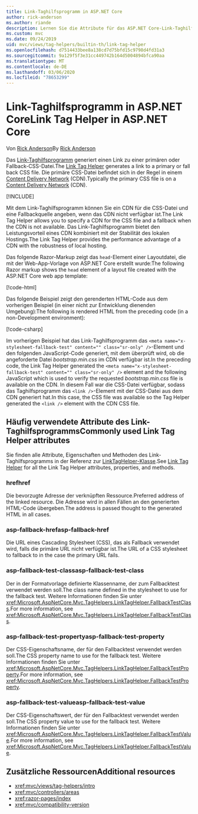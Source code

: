```yaml
---
title: Link-Taghilfsprogramm in ASP.NET Core
author: rick-anderson
ms.author: riande
description: Lernen Sie die Attribute für das ASP.NET Core-Link-Taghilfsprogramm kennen, und erfahren Sie, welche Rolle jedes Attribut bei der Erweiterung des Verhaltens des HTML-Linktags spielt.
ms.custom: mvc
ms.date: 09/24/2019
uid: mvc/views/tag-helpers/builtin-th/link-tag-helper
ms.openlocfilehash: d7514433bee8a138cd7d75bfd15c9798d4fd31a3
ms.sourcegitcommit: 9a129f5f3e31cc449742b164d5004894bfca90aa
ms.translationtype: MT
ms.contentlocale: de-DE
ms.lasthandoff: 03/06/2020
ms.locfileid: "78653299"
---
```

# <a name="link-tag-helper-in-aspnet-core"></a><span data-ttu-id="802a8-103">Link-Taghilfsprogramm in ASP.NET Core</span><span class="sxs-lookup"><span data-stu-id="802a8-103">Link Tag Helper in ASP.NET Core</span></span>

<span data-ttu-id="802a8-104">Von [Rick Anderson](https://twitter.com/RickAndMSFT)</span><span class="sxs-lookup"><span data-stu-id="802a8-104">By [Rick Anderson](https://twitter.com/RickAndMSFT)</span></span>

<span data-ttu-id="802a8-105">Das [Link-Taghilfsprogramm](xref:Microsoft.AspNetCore.Mvc.TagHelpers.LinkTagHelper) generiert einen Link zu einer primären oder Fallback-CSS-Datei.</span><span class="sxs-lookup"><span data-stu-id="802a8-105">The [Link Tag Helper](xref:Microsoft.AspNetCore.Mvc.TagHelpers.LinkTagHelper) generates a link to a primary or fall back CSS file.</span></span> <span data-ttu-id="802a8-106">Die primäre CSS-Datei befindet sich in der Regel in einem [Content Delivery Network](/office365/enterprise/content-delivery-networks#what-exactly-is-a-cdn) (CDN).</span><span class="sxs-lookup"><span data-stu-id="802a8-106">Typically the primary CSS file is on a [Content Delivery Network](/office365/enterprise/content-delivery-networks#what-exactly-is-a-cdn) (CDN).</span></span>

[!INCLUDE[](~/includes/cdn.md)]

<span data-ttu-id="802a8-107">Mit dem Link-Taghilfsprogramm können Sie ein CDN für die CSS-Datei und eine Fallbackquelle angeben, wenn das CDN nicht verfügbar ist.</span><span class="sxs-lookup"><span data-stu-id="802a8-107">The Link Tag Helper allows you to specify a CDN for the CSS file and a fallback when the CDN is not available.</span></span> <span data-ttu-id="802a8-108">Das Link-Taghilfsprogramm bietet den Leistungsvorteil eines CDN kombiniert mit der Stabilität des lokalen Hostings.</span><span class="sxs-lookup"><span data-stu-id="802a8-108">The Link Tag Helper provides the performance advantage of a CDN with the robustness of local hosting.</span></span>

<span data-ttu-id="802a8-109">Das folgende Razor-Markup zeigt das `head`-Element einer Layoutdatei, die mit der Web-App-Vorlage von ASP.NET Core erstellt wurde:</span><span class="sxs-lookup"><span data-stu-id="802a8-109">The following Razor markup shows the `head` element of a layout file created with the ASP.NET Core web app template:</span></span>

[!code-html[](link-tag-helper/sample/_Layout.cshtml?name=snippet)]

<span data-ttu-id="802a8-110">Das folgende Beispiel zeigt den gerenderten HTML-Code aus dem vorherigen Beispiel (in einer nicht zur Entwicklung dienenden Umgebung):</span><span class="sxs-lookup"><span data-stu-id="802a8-110">The following is rendered HTML from the preceding code (in a non-Development environment):</span></span>

[!code-csharp[](link-tag-helper/sample/HtmlPage1.html)]

<span data-ttu-id="802a8-111">Im vorherigen Beispiel hat das Link-Taghilfsprogramm das `<meta name="x-stylesheet-fallback-test" content="" class="sr-only" />`-Element und den folgenden JavaScript-Code generiert, mit dem überprüft wird, ob die angeforderte Datei *bootstrap.min.css* im CDN verfügbar ist.</span><span class="sxs-lookup"><span data-stu-id="802a8-111">In the preceding code, the Link Tag Helper generated the `<meta name="x-stylesheet-fallback-test" content="" class="sr-only" />` element and the following JavaScript which is used to verify the requested *bootstrap.min.css* file is available on the CDN.</span></span> <span data-ttu-id="802a8-112">In diesem Fall war die CSS-Datei verfügbar, sodass das Taghilfsprogramm das `<link />`-Element mit der CSS-Datei aus dem CDN generiert hat.</span><span class="sxs-lookup"><span data-stu-id="802a8-112">In this case, the CSS file was available so the Tag Helper generated the `<link />` element with the CDN CSS file.</span></span>

## <a name="commonly-used-link-tag-helper-attributes"></a><span data-ttu-id="802a8-113">Häufig verwendete Attribute des Link-Taghilfsprogramms</span><span class="sxs-lookup"><span data-stu-id="802a8-113">Commonly used Link Tag Helper attributes</span></span>

<span data-ttu-id="802a8-114">Sie finden alle Attribute, Eigenschaften und Methoden des Link-Taghilfsprogramms in der Referenz zur [LinkTagHelper-Klasse](xref:Microsoft.AspNetCore.Mvc.TagHelpers.LinkTagHelper).</span><span class="sxs-lookup"><span data-stu-id="802a8-114">See [Link Tag Helper](xref:Microsoft.AspNetCore.Mvc.TagHelpers.LinkTagHelper)  for all the Link Tag Helper attributes, properties, and methods.</span></span>

### <a name="href"></a><span data-ttu-id="802a8-115">href</span><span class="sxs-lookup"><span data-stu-id="802a8-115">href</span></span>

<span data-ttu-id="802a8-116">Die bevorzugte Adresse der verknüpften Ressource.</span><span class="sxs-lookup"><span data-stu-id="802a8-116">Preferred address of the linked resource.</span></span> <span data-ttu-id="802a8-117">Die Adresse wird in allen Fällen an den generierten HTML-Code übergeben.</span><span class="sxs-lookup"><span data-stu-id="802a8-117">The address is passed thought to the generated HTML in all cases.</span></span>

### <a name="asp-fallback-href"></a><span data-ttu-id="802a8-118">asp-fallback-href</span><span class="sxs-lookup"><span data-stu-id="802a8-118">asp-fallback-href</span></span>

<span data-ttu-id="802a8-119">Die URL eines Cascading Stylesheet (CSS), das als Fallback verwendet wird, falls die primäre URL nicht verfügbar ist.</span><span class="sxs-lookup"><span data-stu-id="802a8-119">The URL of a CSS stylesheet to fallback to in the case the primary URL fails.</span></span>

### <a name="asp-fallback-test-class"></a><span data-ttu-id="802a8-120">asp-fallback-test-class</span><span class="sxs-lookup"><span data-stu-id="802a8-120">asp-fallback-test-class</span></span>

<span data-ttu-id="802a8-121">Der in der Formatvorlage definierte Klassenname, der zum Fallbacktest verwendet werden soll.</span><span class="sxs-lookup"><span data-stu-id="802a8-121">The class name defined in the stylesheet to use for the fallback test.</span></span> <span data-ttu-id="802a8-122">Weitere Informationen finden Sie unter <xref:Microsoft.AspNetCore.Mvc.TagHelpers.LinkTagHelper.FallbackTestClass>.</span><span class="sxs-lookup"><span data-stu-id="802a8-122">For more information, see <xref:Microsoft.AspNetCore.Mvc.TagHelpers.LinkTagHelper.FallbackTestClass>.</span></span>

### <a name="asp-fallback-test-property"></a><span data-ttu-id="802a8-123">asp-fallback-test-property</span><span class="sxs-lookup"><span data-stu-id="802a8-123">asp-fallback-test-property</span></span>

<span data-ttu-id="802a8-124">Der CSS-Eigenschaftsname, der für den Fallbacktest verwendet werden soll.</span><span class="sxs-lookup"><span data-stu-id="802a8-124">The CSS property name to use for the fallback test.</span></span> <span data-ttu-id="802a8-125">Weitere Informationen finden Sie unter <xref:Microsoft.AspNetCore.Mvc.TagHelpers.LinkTagHelper.FallbackTestProperty>.</span><span class="sxs-lookup"><span data-stu-id="802a8-125">For more information, see <xref:Microsoft.AspNetCore.Mvc.TagHelpers.LinkTagHelper.FallbackTestProperty>.</span></span>

### <a name="asp-fallback-test-value"></a><span data-ttu-id="802a8-126">asp-fallback-test-value</span><span class="sxs-lookup"><span data-stu-id="802a8-126">asp-fallback-test-value</span></span>

<span data-ttu-id="802a8-127">Der CSS-Eigenschaftswert, der für den Fallbacktest verwendet werden soll.</span><span class="sxs-lookup"><span data-stu-id="802a8-127">The CSS property value to use for the fallback test.</span></span> <span data-ttu-id="802a8-128">Weitere Informationen finden Sie unter <xref:Microsoft.AspNetCore.Mvc.TagHelpers.LinkTagHelper.FallbackTestValue>.</span><span class="sxs-lookup"><span data-stu-id="802a8-128">For more information, see <xref:Microsoft.AspNetCore.Mvc.TagHelpers.LinkTagHelper.FallbackTestValue>.</span></span>

## <a name="additional-resources"></a><span data-ttu-id="802a8-129">Zusätzliche Ressourcen</span><span class="sxs-lookup"><span data-stu-id="802a8-129">Additional resources</span></span>

* <xref:mvc/views/tag-helpers/intro>
* <xref:mvc/controllers/areas>
* <xref:razor-pages/index>
* <xref:mvc/compatibility-version>
